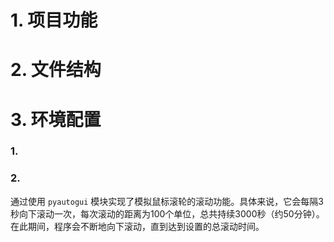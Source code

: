 # 1. 项目功能


# 2. 文件结构



# 3. 环境配置

### 1. 


### 2. 

通过使用 `pyautogui` 模块实现了模拟鼠标滚轮的滚动功能。具体来说，它会每隔3秒向下滚动一次，每次滚动的距离为100个单位，总共持续3000秒（约50分钟）。在此期间，程序会不断地向下滚动，直到达到设置的总滚动时间。

